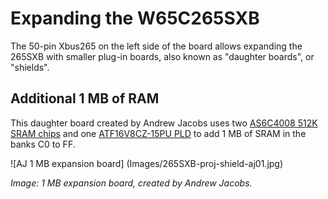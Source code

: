 # Expanding the W65C265SXB

The 50-pin Xbus265 on the left side of the board allows expanding the 265SXB
with smaller plug-in boards, also known as "daughter boards", or "shields". 

## Additional 1 MB of RAM

This daughter board created by Andrew Jacobs uses two [AS6C4008 512K SRAM
chips](http://www.alliancememory.com/pdf/as6c4008.pdf) and one [ATF16V8CZ-15PU
PLD](http://www.mouser.com/ds/2/36/doc0453-35248.pdf) to add 1 MB of SRAM in the
banks C0 to FF. 

![AJ 1 MB expansion board]
(Images/265SXB-proj-shield-aj01.jpg)

_Image: 1 MB expansion board, created by Andrew Jacobs._
